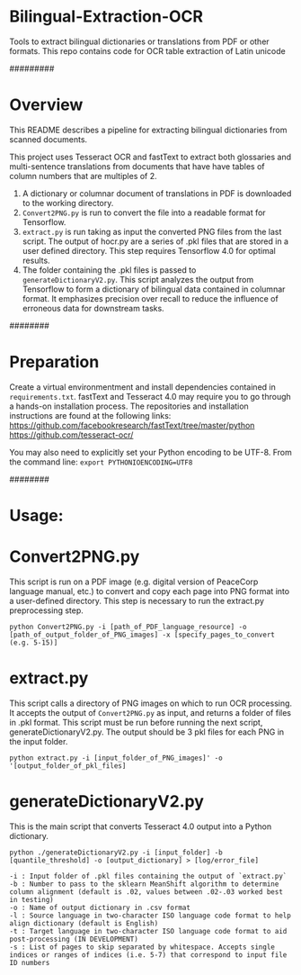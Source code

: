 # Bilingual-Extraction-OCR
Tools to extract bilingual dictionaries or translations from PDF or other formats.
This repo contains code for OCR table extraction of Latin unicode

#########

# Overview

This README describes a pipeline for extracting bilingual dictionaries from scanned documents.

This project uses Tesseract OCR and fastText to extract both glossaries and multi-sentence translations from documents that have have tables of column numbers that are multiples of 2.
1. A dictionary or columnar document of translations in PDF is downloaded to the working directory.
2. `Convert2PNG.py` is run to convert the file into a readable format for Tensorflow.
3. `extract.py` is run taking as input the converted PNG files from the last script. The output of hocr.py are a series of .pkl files that are stored in a user defined directory. This step requires Tensorflow 4.0 for optimal results.
4. The folder containing the .pkl files is passed to `generateDictionaryV2.py`. This script analyzes the output from Tensorflow to form a dictionary of bilingual data contained in columnar format. It emphasizes precision over recall to reduce the influence of erroneous data for downstream tasks.

########

# Preparation

Create a virtual environmentment and install dependencies contained in `requirements.txt`. fastText and Tesseract 4.0 may require you to go through a hands-on installation process. The repositories and installation instructions are found at the following links:
https://github.com/facebookresearch/fastText/tree/master/python
https://github.com/tesseract-ocr/

You may also need to explicitly set your Python encoding to be UTF-8. From the command line:
`export PYTHONIOENCODING=UTF8`

########

# Usage:

# Convert2PNG.py
This script is run on a PDF image (e.g. digital version of PeaceCorp language manual, etc.) to convert and copy each page into PNG format into a user-defined directory. This step is necessary to run the extract.py preprocessing step.

`python Convert2PNG.py -i [path_of_PDF_language_resource] -o [path_of_output_folder_of_PNG_images] -x [specify_pages_to_convert (e.g. 5-15)] `

# extract.py
This script calls a directory of PNG images on which to run OCR processing. It accepts the output of `Convert2PNG.py` as input, and returns a folder of files in .pkl format. This script must be run before running the next script, generateDictionaryV2.py. The output should be 3 pkl files for each PNG in the input folder.

`python extract.py -i [input_folder_of_PNG_images]' -o '[output_folder_of_pkl_files]`

# generateDictionaryV2.py
This is the main script that converts Tesseract 4.0 output into a Python dictionary.

`python ./generateDictionaryV2.py -i [input_folder] -b [quantile_threshold] -o [output_dictionary] > [log/error_file]`

```
-i : Input folder of .pkl files containing the output of `extract.py`
-b : Number to pass to the sklearn MeanShift algorithm to determine column alignment (default is .02, values between .02-.03 worked best in testing)
-o : Name of output dictionary in .csv format
-l : Source language in two-character ISO language code format to help align dictionary (default is English)
-t : Target language in two-character ISO language code format to aid post-processing (IN DEVELOPMENT)
-s : List of pages to skip separated by whitespace. Accepts single indices or ranges of indices (i.e. 5-7) that correspond to input file ID numbers
```
